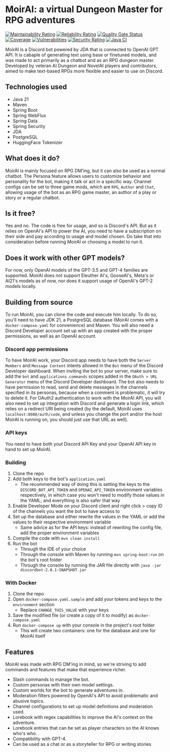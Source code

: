 # MoirAI: a virtual Dungeon Master for RPG adventures
[![Maintainability Rating](https://sonarcloud.io/api/project_badges/measure?project=chatrpg-cs_chatrpg-be&metric=sqale_rating)](https://sonarcloud.io/summary/new_code?id=chatrpg-cs_chatrpg-be) [![Reliability Rating](https://sonarcloud.io/api/project_badges/measure?project=chatrpg-cs_chatrpg-be&metric=reliability_rating)](https://sonarcloud.io/summary/new_code?id=chatrpg-cs_chatrpg-be) [![Quality Gate Status](https://sonarcloud.io/api/project_badges/measure?project=chatrpg-cs_chatrpg-be&metric=alert_status)](https://sonarcloud.io/summary/new_code?id=chatrpg-cs_chatrpg-be) [![Coverage](https://sonarcloud.io/api/project_badges/measure?project=chatrpg-cs_chatrpg-be&metric=coverage)](https://sonarcloud.io/summary/new_code?id=chatrpg-cs_chatrpg-be) [![Vulnerabilities](https://sonarcloud.io/api/project_badges/measure?project=chatrpg-cs_chatrpg-be&metric=vulnerabilities)](https://sonarcloud.io/summary/new_code?id=chatrpg-cs_chatrpg-be) [![Security Rating](https://sonarcloud.io/api/project_badges/measure?project=chatrpg-cs_chatrpg-be&metric=security_rating)](https://sonarcloud.io/summary/new_code?id=chatrpg-cs_chatrpg-be) [![Java CI](https://github.com/chatrpg-cs/chatrpg-be/actions/workflows/automated-build.yaml/badge.svg)](https://github.com/chatrpg-cs/chatrpg-be/actions/workflows/automated-build.yaml)

MoirAI is a Discord bot powered by JDA that is connected to OpenAI GPT API. It is cabaple of generating text using base or finetuned models, and was made to act primarily as a chatbot and as an RPG dungeon master. Developed by veteran AI Dungeon and NovelAI players and contributors, aimed to make text-based RPGs more flexible and easier to use on Discord.

## Technologies used
* Java 21
* Maven
* Spring Boot
* Spring WebFlux
* Spring Data
* Spring Security
* JDA
* PostgreSQL
* HuggingFace Tokenizer

## What does it do?
MoirAI is mainly focused on RPG DM'ing, but it can also be used as a normal chatbot. The Persona feature allows users to customize behavior and personality for the bot, making it talk or act in a specific way. Channel configs can be set to three game mods, which are `RPG`, `Author` and `Chat`, allowing usage of the bot as an RPG game master, an author of a play or story or a regular chatbot.

## Is it free?
Yes and no. The code is free for usage, and so is Discord's API. But as it relies on OpenAI's API to power the AI, you need to have a subscription on their side and pay according to usage and model chosen. Do take that into consideration before running MoirAI or choosing a model to run it.

## Does it work with other GPT models?
For now, only OpenAI models of the GPT-3.5 and GPT-4 families are supported. MoirAI does not support Eleuther AI's, GooseAI's, Meta's or AI21's models as of now, nor does it support usage of OpenAI's GPT-2 models locally.

## Building from source
To run MoirAI, you can clone the code and execute him locally. To do so, you'll need to have JDK 21, a PostgreSQL database (MoirAI comes with a `docker-compose.yaml` for convenience) and Maven. You will also need a Discord Developer account set up with an app created with the proper permissions, as well as an OpenAI account.

### Discord app permissions
To have MoirAI work, your Discord app needs to have both the `Server Members` and `Message Content` intents allowed in the `Bot` menu of the Discord Developer dashboard. When inviting the bot to your server, make sure to add the `bot` and `applications.commands` scopes added in the `OAuth > URL Generator` menu of the Discord Developer dashboard. The bot also needs to have permission to read, send and delete messages in the channels specified in its personas, because when a comment is problematic, it will try to delete it. For OAuth2 authentication to work with the MoirAI API, you will also need to set up integration with Discord and generate a login link, which relies on a redirect URI being created (by the default, MoirAI uses `localhost:8080/auth/code`, and unless you change the port and/or the host MoirAI is running on, you should just use that URL as well).

### API keys
You need to have both yout Discord API Key and your OpenAI API key in hand to set up MoirAI.

### Building
1. Clone the repo
2. Add both keys to the bot's `application.yaml`
    - The recommended way of doing this is setting the keys to the `DISCORD_BOT_API_TOKEN` and `OPENAI_API_TOKEN` environment variables respectively, in which case you won't need to modify those values in the YAML; and everything is also safer that way
3. Enable Developer Mode on your Discord client and right click > copy ID of the channels you want the bot to have access to
4. Set up the database and either rewrite the values in the YAML or add the values to their respective environment variable
    - Same advice as for the API keys: instead of rewriting the config file, add the proper environment variables
5. Compile the code with `mvn clean install`
6. Run the bot
    - Through the IDE of your choice
    - Through the console with Maven by running `mvn spring-boot:run` on the bot's root folder
    - Through the console by running the JAR file directly with `java -jar discordbot-2.0.1-SNAPSHOT.jar`

### With Docker
1. Clone the repo
2. Open `docker-compose.yaml.sample` and add your tokens and keys to the `environment` section
    - Replace `CHANGE_THIS_VALUE` with your keys
3. Save the modified file (or create a copy of it to modify) as `docker-compose.yaml`
4. Run `docker-compose up` with your console in the project's root folder
    - This will create two containers: one for the database and one for MoirAI itself

## Features
MoirAI was made with RPG DM'ing in mind, so we're striving to add commands and features that make that experience richer.

* Slash commands to manage the bot.
* Custom personas with their own model settings.
* Custom worlds for the bot to generate adventures in.
* Moderation filters powered by OpenAI's API to avoid problematic and abusive topics.
* Channel configurations to set up model definitions and moderation used.
* Lorebook with regex capabilities to improve the AI's context on the adventure.
* Lorebook entries that can be set as player characters so the AI knows who's who.
* Compatibility with GPT-4.
* Can be used as a chat or as a storyteller for RPG or writing stories
